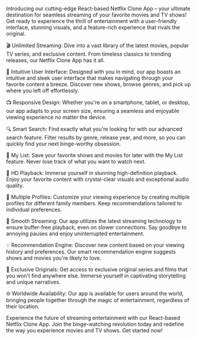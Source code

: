 Introducing our cutting-edge React-based Netflix Clone App – your ultimate destination for seamless streaming of your favorite movies and TV shows! Get ready to experience the thrill of entertainment with a user-friendly interface, stunning visuals, and a feature-rich experience that rivals the original.

🎬 Unlimited Streaming: Dive into a vast library of the latest movies, popular TV series, and exclusive content. From timeless classics to trending releases, our Netflix Clone App has it all.

🌟 Intuitive User Interface: Designed with you in mind, our app boasts an intuitive and sleek user interface that makes navigating through your favorite content a breeze. Discover new shows, browse genres, and pick up where you left off effortlessly.

📺 Responsive Design: Whether you're on a smartphone, tablet, or desktop, our app adapts to your screen size, ensuring a seamless and enjoyable viewing experience no matter the device.

🔍 Smart Search: Find exactly what you're looking for with our advanced search feature. Filter results by genre, release year, and more, so you can quickly find your next binge-worthy obsession.

📌 My List: Save your favorite shows and movies for later with the My List feature. Never lose track of what you want to watch next.

🎥 HD Playback: Immerse yourself in stunning high-definition playback. Enjoy your favorite content with crystal-clear visuals and exceptional audio quality.

👤 Multiple Profiles: Customize your viewing experience by creating multiple profiles for different family members. Keep recommendations tailored to individual preferences.

📡 Smooth Streaming: Our app utilizes the latest streaming technology to ensure buffer-free playback, even on slower connections. Say goodbye to annoying pauses and enjoy uninterrupted entertainment.

💡 Recommendation Engine: Discover new content based on your viewing history and preferences. Our smart recommendation engine suggests shows and movies you're likely to love.

🎉 Exclusive Originals: Get access to exclusive original series and films that you won't find anywhere else. Immerse yourself in captivating storytelling and unique narratives.

🌐 Worldwide Availability: Our app is available for users around the world, bringing people together through the magic of entertainment, regardless of their location.

Experience the future of streaming entertainment with our React-based Netflix Clone App. Join the binge-watching revolution today and redefine the way you experience movies and TV shows. Get started now!

